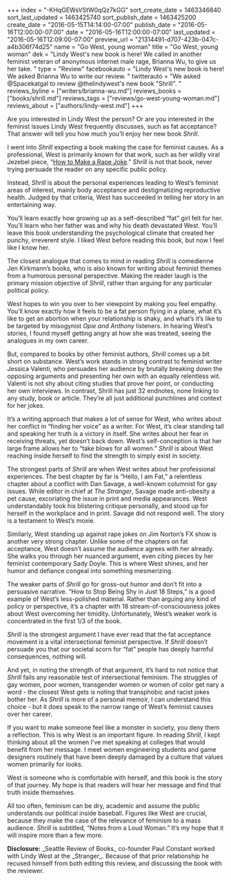 +++
index = "-KHqGEWsVStW0qQz7kGG"
sort_create_date = 1463346840
sort_last_updated = 1463425740
sort_publish_date = 1463425200
create_date = "2016-05-15T14:14:00-07:00"
publish_date = "2016-05-16T12:00:00-07:00"
date = "2016-05-16T12:00:00-07:00"
last_updated = "2016-05-16T12:09:00-07:00"
preview_url = "21314491-d707-423b-047c-a4b306f74d25"
name = "Go West, young woman"
title = "Go West, young woman"
dek = "Lindy West's new book is here! We called in another feminist veteran of anonymous internet male rage, Brianna Wu, to give us her take. "
type = "Review"
facebookauto = "Lindy West's new book is here! We asked Brianna Wu to write our review. "
twitterauto = "We asked @Spacekatgal to review @thelindywest's new book \"Shrill\". "
reviews_byline = ["writers/brianna-wu.md"]
reviews_books = ["books/shrill.md"]
reviews_tags = ["reviews/go-west-young-woman.md"]
reviews_about = ["authors/lindy-west.md"]
+++

Are you interested in Lindy West the person? Or are you interested in the feminist issues Lindy West frequently discusses, such as fat acceptance? That answer will tell you how much you’ll enjoy her new book _Shrill_. 

I went into _Shrill_ expecting a book making the case for feminist causes. As a professional, West is primarily known for that work, such as her wildly viral Jezebel piece, “[How to Make a Rape Joke](http://jezebel.com/5925186/how-to-make-a-rape-joke).” _Shrill_ is not that book, never trying persuade the reader on any specific public policy. 

Instead, _Shrill_ is about the personal experiences leading to West’s feminist areas of interest, mainly body acceptance and destigmatizing reproductive health. Judged by that criteria, West has succeeded in telling her story in an entertaining way.

You’ll learn exactly how growing up as a self-described “fat” girl felt for her. You’ll learn who her father was and why his death devastated West. You’ll leave this book understanding the psychological climate that created her punchy, irreverent style. I liked West before reading this book, but now I feel like I know her.


The closest analogue that comes to mind in reading _Shrill_ is comedienne Jen Kirkmann’s books, who is also known for writing about feminist themes from a humorous personal perspective. Making the reader laugh is the primary mission objective of _Shrill_, rather than arguing for any particular political policy. 

West hopes to win you over to her viewpoint by making you feel empathy. You’ll know exactly how it feels to be a fat person flying in a plane, what it’s like to get an abortion when your relationship is shaky, and what’s it’s like to be targeted by misogynist _Opie and Anthony_ listeners. In hearing West’s stories, I found myself getting angry at how she was treated, seeing the analogues in my own career.

But, compared to books by other feminist authors, _Shrill_ comes up a bit short on substance. West’s work stands in strong contrast to feminist writer Jessica Valenti, who persuades her audience by brutally breaking down the opposing arguments and presenting her own with an equally relentless wit. Valenti is not shy about citing studies that prove her point, or conducting her own interviews. In contrast, Shrill has just 32 endnotes, none linking to any study, book or article. They’re all just additional punchlines and context for her jokes.


It’s a writing approach that makes a lot of sense for West, who writes about her conflict in “finding her voice” as a writer. For West, it’s clear standing tall and speaking her truth is a victory in itself. She writes about her fear in receiving threats, yet doesn’t back down. West’s self-conception is that her large frame allows her to “take blows for all women.” _Shrill_ is about West reaching inside herself to find the strength to simply exist in society. 

The strongest parts of _Shrill_ are when West writes about her professional experiences. The best chapter by far is “Hello, I am Fat,” a relentless chapter about a conflict with Dan Savage, a well-known columnist for gay issues. While editor in chief at _The Stranger_, Savage made anti-obesity a pet cause, excoriating the issue in print and media appearances. West understandably took his blistering critique personally, and stood up for herself in the workplace and in print. Savage did not respond well. The story is a testament to West’s moxie.

Similarly, West standing up against rape jokes on Jim Norton’s FX show is another very strong chapter. Unlike some of the chapters on fat acceptance, West doesn’t assume the audience agrees with her already. She walks you through her nuanced argument, even citing pieces by her feminist contemporary Sady Doyle. This is where West shines, and her humor and defiance congeal into something mesmerizing. 

The weaker parts of _Shrill_ go for gross-out humor and don’t fit into a persuasive narrative. “How to Stop Being Shy in Just 18 Steps,” is a good example of West’s less-polished material. Rather than arguing any kind of policy or perspective, it’s a chapter with 18 stream-of-consciousness jokes about West overcoming her timidity. Unfortunately, West’s weaker work is concentrated in the first 1/3 of the book. 


_Shrill_ is the strongest argument I have ever read that the fat acceptance movement is a vital intersectional feminist perspective. If _Shrill_ doesn’t persuade you that our societal scorn for “fat” people has deeply harmful consequences, nothing will.

And yet, in noting the strength of that argument, it’s hard to not notice that _Shrill_ fails any reasonable test of intersectional feminism. The struggles of gay women, poor women, transgender women or women of color get nary a word - the closest West gets is noting that transphobic and racist jokes bother her. As _Shrill_ is more of a personal memoir, I can understand this choice - but it does speak to the narrow range of West’s feminist causes over her career.

If you want to make someone feel like a monster in society, you deny them a reflection. This is why West is an important figure. In reading _Shrill_, I kept thinking about all the women I’ve met speaking at colleges that would benefit from her message. I meet women engineering students and game designers routinely that have been deeply damaged by a culture that values women primarily for looks.

West is someone who is comfortable with herself, and this book is the story of that journey. My hope is that readers will hear her message and find that truth inside themselves. 

All too often, feminism can be dry, academic and assume the public understands our political inside baseball. Figures like West are crucial, because they make the case of the relevance of feminism to a mass audience. _Shrill_ is subtitled, “Notes from a Loud Woman.” It’s my hope that it will inspire more than a few more.

<p class="footer">
<strong>Disclosure:</strong> _Seattle Review of Books_ co-founder Paul Constant worked with Lindy West at the _Stranger_. Because of that prior relationship he recused himself from both editing this review, and discussing the book with the reviewer. 
</p>



